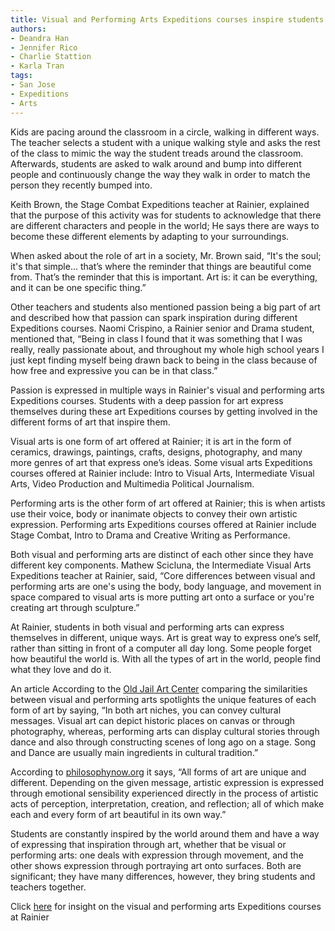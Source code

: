 ```yaml
---
title: Visual and Performing Arts Expeditions courses inspire students
authors:
- Deandra Han
- Jennifer Rico 
- Charlie Stattion
- Karla Tran
tags:
- San Jose
- Expeditions
- Arts
---
```

Kids are pacing around the classroom in a circle, walking in different ways. The teacher selects a student with a unique walking style and asks the rest of the class to mimic the way the student   treads around the classroom. Afterwards, students are asked to walk around and bump into different people and continuously change the way they walk in order to match the person they recently bumped into. 

Keith Brown, the Stage Combat Expeditions teacher at Rainier, explained that the purpose of this activity was for students to acknowledge that there are different characters and people in the world; He says there are ways to become these different elements by adapting to your surroundings.

When asked about the role of art in a society, Mr. Brown said, “It's the soul; it's that simple... that’s where the reminder that things are beautiful come from. That’s the reminder that this is important. Art is: it can be everything, and it can be one specific thing.”

Other teachers and students also mentioned passion being a big part of art and described how that passion can spark inspiration during different Expeditions courses. Naomi Crispino, a Rainier senior and Drama student, mentioned that, “Being in class I found that it was something that I was really, really passionate about, and throughout my whole high school years I just kept finding myself being drawn back to being in the class because of how free and expressive you can be in that class.”

Passion is expressed in multiple ways in Rainier's visual and performing arts Expeditions courses. Students with a deep passion for art express themselves during these art Expeditions courses by getting involved in the different forms of art that inspire them. 

Visual arts is one form of art offered at Rainier; it is art in the form of ceramics, drawings, paintings, crafts, designs, photography, and many more genres of art that express one’s ideas. Some visual arts Expeditions courses offered at Rainier include: Intro to Visual Arts, Intermediate Visual Arts, Video Production and Multimedia Political Journalism.

Performing arts is the other form of art offered at Rainier; this is when artists use their voice, body or inanimate objects to convey their own artistic expression. Performing arts Expeditions
courses offered at Rainier include Stage Combat, Intro to Drama and Creative Writing as Performance.

Both visual and performing arts are distinct of each other since they have different key components. Mathew Scicluna, the Intermediate Visual Arts Expeditions teacher at Rainier, said, “Core differences between visual and performing arts are one's using the body, body language, and movement in space compared to visual arts is more putting art onto a surface or you're creating art through sculpture.”

At Rainier, students in both visual and performing arts can express themselves in different, unique ways. Art is great way to express one’s self, rather than sitting in front of a computer all day long. Some people forget how beautiful the world is. With all the types of art in the world, people find what they love and do it. 

An article According to the [Old Jail Art Center](http://www.theoldjailartcenter.org/differences-between-visual-and-performing-arts/use-in-cultural-events) comparing the similarities between visual and performing arts spotlights the unique features of each form of art by saying, “In both art niches, you can convey cultural messages. Visual art can depict historic places on canvas or through photography, whereas, performing arts can display cultural stories through dance and also through constructing scenes of long ago on a stage. Song and Dance are usually main ingredients in cultural tradition.”

According to [philosophynow.org](https://philosophynow.org/issues/108/What_is_Art_and_or_What_is_Beauty) it says, “All forms of art are unique and different. Depending on the given message, artistic expression is expressed through emotional sensibility experienced directly in the process of artistic acts of perception, interpretation, creation, and reflection; all of which make each and every form of art beautiful in its own way.”

Students are constantly inspired by the world around them and have a way of expressing that inspiration through art, whether that be visual or performing arts: one deals with expression through movement, and the other shows expression through portraying art onto surfaces. Both are significant; they have many differences, however, they bring students and teachers together. 
 
Click [here](https://youtu.be/tX0WZiztpWM) for insight on the visual and performing arts Expeditions courses at Rainier
